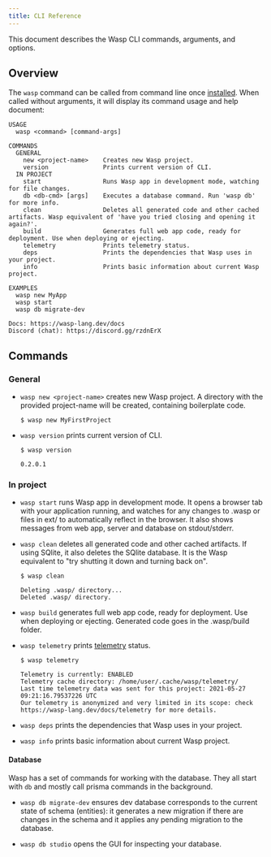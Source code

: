 ```yaml
---
title: CLI Reference
---
```

This document describes the Wasp CLI commands, arguments, and options.

## Overview

The `wasp` command can be called from command line once [installed](https://wasp-lang.dev/docs/#2-installation). 
When called without arguments, it will display its command usage and help document:

```
USAGE
  wasp <command> [command-args]

COMMANDS
  GENERAL
    new <project-name>    Creates new Wasp project.
    version               Prints current version of CLI.
  IN PROJECT
    start                 Runs Wasp app in development mode, watching for file changes.
    db <db-cmd> [args]    Executes a database command. Run 'wasp db' for more info.
    clean                 Deletes all generated code and other cached artifacts. Wasp equivalent of 'have you tried closing and opening it again?'.
    build                 Generates full web app code, ready for deployment. Use when deploying or ejecting.
    telemetry             Prints telemetry status.
    deps                  Prints the dependencies that Wasp uses in your project.
    info                  Prints basic information about current Wasp project.

EXAMPLES
  wasp new MyApp
  wasp start
  wasp db migrate-dev

Docs: https://wasp-lang.dev/docs
Discord (chat): https://discord.gg/rzdnErX

```

## Commands
### General
 - `wasp new <project-name>` creates new Wasp project. A directory with the provided project-name will be created, containing boilerplate code.
 
   ```
   $ wasp new MyFirstProject
   ```
 - `wasp version` prints current version of CLI.
 
   ```
   $ wasp version
   
   0.2.0.1
   ``` 
   
### In project
 - `wasp start` runs Wasp app in development mode. It opens a browser tab with your application running, and watches for any changes to .wasp or files in ext/ to automatically reflect in the browser. It also shows messages from web app, server and database on stdout/stderr.
 
 - `wasp clean` deletes all generated code and other cached artifacts. If using SQlite, it also deletes the SQlite database. It is the Wasp equivalent to "try shutting it down and turning back on".
  
   ```
   $ wasp clean
   
   Deleting .wasp/ directory...
   Deleted .wasp/ directory.
   ```
 
 - `wasp build` generates full web app code, ready for deployment. Use when deploying or ejecting. Generated code goes in the .wasp/build folder.
  
 - `wasp telemetry` prints [telemetry](https://wasp-lang.dev/docs/telemetry) status.
   
   ```
   $ wasp telemetry 
   
   Telemetry is currently: ENABLED
   Telemetry cache directory: /home/user/.cache/wasp/telemetry/
   Last time telemetry data was sent for this project: 2021-05-27 09:21:16.79537226 UTC
   Our telemetry is anonymized and very limited in its scope: check https://wasp-lang.dev/docs/telemetry for more details.

   ```
 - `wasp deps` prints the dependencies that Wasp uses in your project.
 - `wasp info` prints basic information about current Wasp project.

   
#### Database 
Wasp has a set of commands for working with the database. They all start with `db` and mostly call prisma commands in the background.

 - `wasp db migrate-dev` ensures dev database corresponds to the current state of schema (entities): it generates a new migration if there are changes in the schema and it applies any pending migration to the database.
   
 - `wasp db studio` opens the GUI for inspecting your database.
